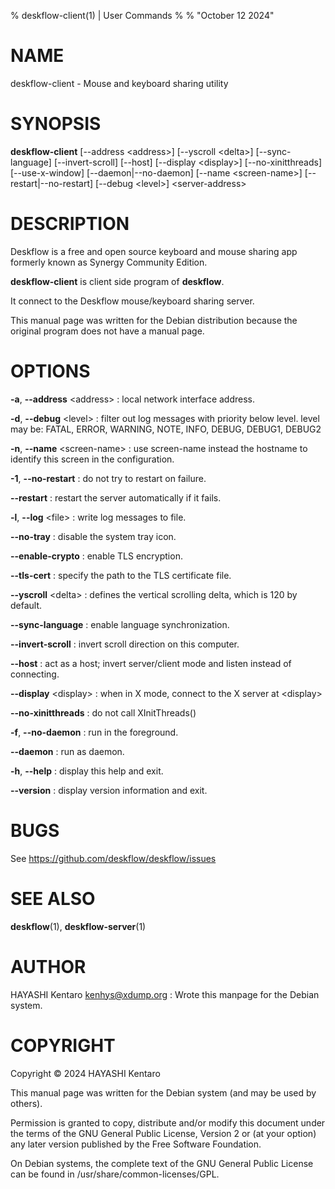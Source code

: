 % deskflow-client(1) | User Commands
%
% "October 12 2024"

# NAME

deskflow-client - Mouse and keyboard sharing utility

# SYNOPSIS

**deskflow-client** [--address \<address\>] [--yscroll \<delta\>] [--sync-language] [--invert-scroll] [--host] [--display \<display\>] [--no-xinitthreads] [--use-x-window] [--daemon|--no-daemon] [--name \<screen-name\>] [--restart|--no-restart] [--debug \<level\>] \<server-address\>

# DESCRIPTION

Deskflow is a free and open source keyboard and mouse sharing app
formerly known as Synergy Community Edition.

**deskflow-client** is client side program of **deskflow**.

It connect to the Deskflow mouse/keyboard sharing server.

This manual page was written for the Debian distribution because the
original program does not have a manual page.

# OPTIONS

**-a**, **\-\-address** \<address\>
:   local network interface address.

**-d**, **\-\-debug** \<level\>
:   filter out log messages with priority below level.  level may be:
    FATAL, ERROR, WARNING, NOTE, INFO, DEBUG, DEBUG1, DEBUG2

**-n**, **\-\-name** \<screen-name\>
:   use screen-name instead the hostname to identify this screen in the configuration.

**-1**, **\-\-no\-restart**
:   do not try to restart on failure.

**\-\-restart**
:   restart the server automatically if it fails.

**-l**, **\-\-log** \<file\>
:   write log messages to file.

**\-\-no\-tray**
:   disable the system tray icon.

**\-\-enable\-crypto**
:   enable TLS encryption.

**\-\-tls\-cert**
:   specify the path to the TLS certificate file.

**\-\-yscroll** \<delta\>
:   defines the vertical scrolling delta, which is 120 by default.

**\-\-sync\-language**
:   enable language synchronization.

**\-\-invert\-scroll**
:   invert scroll direction on this computer.

**\-\-host**
:   act as a host; invert server/client mode and listen instead of connecting.

**\-\-display** \<display\>
:   when in X mode, connect to the X server at \<display\>

**\-\-no-xinitthreads**
:   do not call XInitThreads()

**\-f**, **\-\-no-daemon**
:   run in the foreground.

**\-\-daemon**
:   run as daemon.

**\-h**, **\-\-help**
:   display this help and exit.

**\-\-version**
:   display version information and exit.

# BUGS

See https://github.com/deskflow/deskflow/issues

# SEE ALSO

**deskflow**(1), **deskflow-server**(1)

# AUTHOR

HAYASHI Kentaro <kenhys@xdump.org>
:   Wrote this manpage for the Debian system.

# COPYRIGHT

Copyright © 2024 HAYASHI Kentaro

This manual page was written for the Debian system (and may be used by
others).

Permission is granted to copy, distribute and/or modify this document under
the terms of the GNU General Public License, Version 2 or (at your option)
any later version published by the Free Software Foundation.

On Debian systems, the complete text of the GNU General Public License
can be found in /usr/share/common-licenses/GPL.
